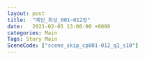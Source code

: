 ```yaml
---
layout: post
title:  "메인_회상_001~012장"
date:   2021-02-05 13:00:00 +0000
categories: Main
Tags: Story Main
SceneCode: ["scene_skip_cp001-012_q1_s10"]
---
```

